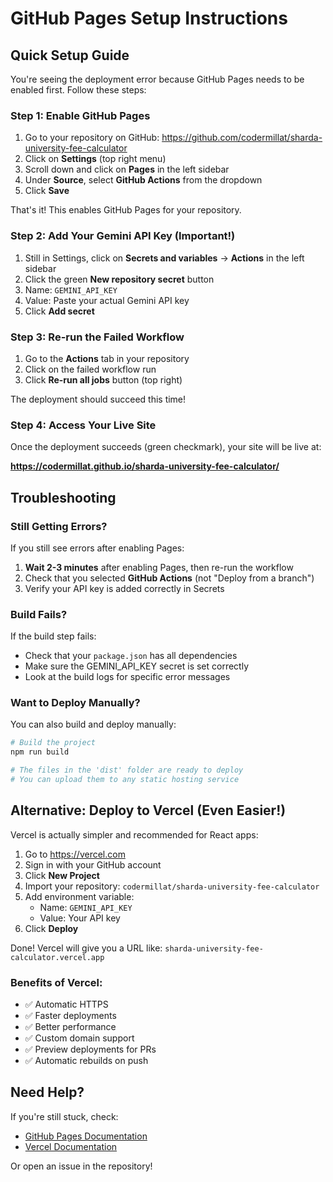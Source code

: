 # GitHub Pages Setup Instructions

## Quick Setup Guide

You're seeing the deployment error because GitHub Pages needs to be enabled first. Follow these steps:

### Step 1: Enable GitHub Pages

1. Go to your repository on GitHub: https://github.com/codermillat/sharda-university-fee-calculator
2. Click on **Settings** (top right menu)
3. Scroll down and click on **Pages** in the left sidebar
4. Under **Source**, select **GitHub Actions** from the dropdown
5. Click **Save**

That's it! This enables GitHub Pages for your repository.

### Step 2: Add Your Gemini API Key (Important!)

1. Still in Settings, click on **Secrets and variables** → **Actions** in the left sidebar
2. Click the green **New repository secret** button
3. Name: `GEMINI_API_KEY`
4. Value: Paste your actual Gemini API key
5. Click **Add secret**

### Step 3: Re-run the Failed Workflow

1. Go to the **Actions** tab in your repository
2. Click on the failed workflow run
3. Click **Re-run all jobs** button (top right)

The deployment should succeed this time!

### Step 4: Access Your Live Site

Once the deployment succeeds (green checkmark), your site will be live at:

**https://codermillat.github.io/sharda-university-fee-calculator/**

## Troubleshooting

### Still Getting Errors?

If you still see errors after enabling Pages:

1. **Wait 2-3 minutes** after enabling Pages, then re-run the workflow
2. Check that you selected **GitHub Actions** (not "Deploy from a branch")
3. Verify your API key is added correctly in Secrets

### Build Fails?

If the build step fails:
- Check that your `package.json` has all dependencies
- Make sure the GEMINI_API_KEY secret is set correctly
- Look at the build logs for specific error messages

### Want to Deploy Manually?

You can also build and deploy manually:

```bash
# Build the project
npm run build

# The files in the 'dist' folder are ready to deploy
# You can upload them to any static hosting service
```

## Alternative: Deploy to Vercel (Even Easier!)

Vercel is actually simpler and recommended for React apps:

1. Go to https://vercel.com
2. Sign in with your GitHub account
3. Click **New Project**
4. Import your repository: `codermillat/sharda-university-fee-calculator`
5. Add environment variable:
   - Name: `GEMINI_API_KEY`
   - Value: Your API key
6. Click **Deploy**

Done! Vercel will give you a URL like: `sharda-university-fee-calculator.vercel.app`

### Benefits of Vercel:
- ✅ Automatic HTTPS
- ✅ Faster deployments
- ✅ Better performance
- ✅ Custom domain support
- ✅ Preview deployments for PRs
- ✅ Automatic rebuilds on push

## Need Help?

If you're still stuck, check:
- [GitHub Pages Documentation](https://docs.github.com/en/pages)
- [Vercel Documentation](https://vercel.com/docs)

Or open an issue in the repository!

